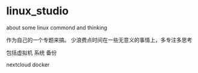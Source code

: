 # linux_studio
about some linux commond and thinking

作为自己的一个专题来搞。
少浪费点时间在一些无意义的事情上，多专注多思考

包括虚拟机
系统 备份

nextcloud
docker